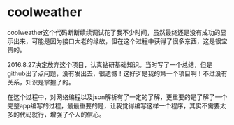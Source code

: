 # coolweather
coolweather这个代码断断续续调试花了我不少时间，虽然最终还是没有成功的显示出来，可能是因为接口太老的缘故，但在这个过程中获得了很多东西，这是很宝贵的。

2016.8.27决定放弃这个项目，认真钻研基础知识。当时写了一个总结，但是github出了点问题，没有发出去，很遗憾！这好歹是我的第一个项目啊！不过没有关系，知识是掌握了的。

在这个过程中，对网络编程以及json解析有了一定的了解，更重要的是了解了一个完整app编写的过程，最最重要的是，让我觉得编写这样一个程序，其实不需要太多的代码就行，增强了个人的信心。
